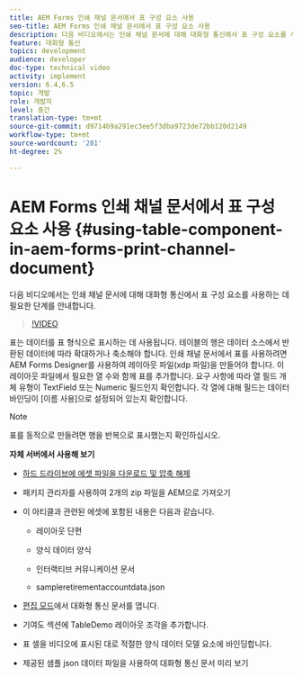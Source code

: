 ```yaml
---
title: AEM Forms 인쇄 채널 문서에서 표 구성 요소 사용
seo-title: AEM Forms 인쇄 채널 문서에서 표 구성 요소 사용
description: 다음 비디오에서는 인쇄 채널 문서에 대해 대화형 통신에서 표 구성 요소를 사용하는 데 필요한 단계를 안내합니다.
feature: 대화형 통신
topics: development
audience: developer
doc-type: technical video
activity: implement
version: 6.4,6.5
topic: 개발
role: 개발자
level: 중간
translation-type: tm+mt
source-git-commit: d9714b9a291ec3ee5f3dba9723de72bb120d2149
workflow-type: tm+mt
source-wordcount: '281'
ht-degree: 2%

---
```



# AEM Forms 인쇄 채널 문서에서 표 구성 요소 사용 {#using-table-component-in-aem-forms-print-channel-document}

다음 비디오에서는 인쇄 채널 문서에 대해 대화형 통신에서 표 구성 요소를 사용하는 데 필요한 단계를 안내합니다.

>[!VIDEO](https://video.tv.adobe.com/v/27769?quality=9&learn=on)

표는 데이터를 표 형식으로 표시하는 데 사용됩니다. 테이블의 행은 데이터 소스에서 반환된 데이터에 따라 확대하거나 축소해야 합니다. 인쇄 채널 문서에서 표를 사용하려면 AEM Forms Designer를 사용하여 레이아웃 파일(xdp 파일)을 만들어야 합니다. 이 레이아웃 파일에서 필요한 열 수와 함께 표를 추가합니다. 요구 사항에 따라 열 필드 개체 유형이 TextField 또는 Numeric 필드인지 확인합니다. 각 열에 대해 필드는 데이터 바인딩이 [이름 사용]으로 설정되어 있는지 확인합니다.

>[!NOTE]
>
>표를 동적으로 만들려면 행을 반복으로 표시했는지 확인하십시오.

**자체 서버에서 사용해 보기**

* [하드 드라이브에 에셋 파일을 다운로드 및 압축 해제](assets/usingtablesinprintchannel.zip)

* 패키지 관리자를 사용하여 2개의 zip 파일을 AEM으로 가져오기

* 이 아티클과 관련된 에셋에 포함된 내용은 다음과 같습니다.

   * 레이아웃 단편

   * 양식 데이터 양식

   * 인터랙티브 커뮤니케이션 문서
   * sampleretirementaccountdata.json

* [편집 모드](http://localhost:4502/editor.html/content/forms/af/401kstatement/tablesinprintdocument/channels/print.html)에서 대화형 통신 문서를 엽니다.

* 기여도 섹션에 TableDemo 레이아웃 조각을 추가합니다.
* 표 셀을 비디오에 표시된 대로 적절한 양식 데이터 모델 요소에 바인딩합니다.

* 제공된 샘플 json 데이터 파일을 사용하여 대화형 통신 문서 미리 보기

